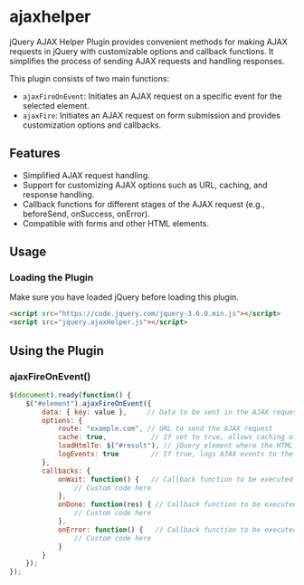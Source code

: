 # ajaxhelper
jQuery AJAX Helper Plugin provides convenient methods for making AJAX requests in jQuery with customizable options and callback functions. It simplifies the process of sending AJAX requests and handling responses.

This plugin consists of two main functions:
- `ajaxFireOnEvent`: Initiates an AJAX request on a specific event for the selected element.
- `ajaxFire`: Initiates an AJAX request on form submission and provides customization options and callbacks.

## Features

- Simplified AJAX request handling.
- Support for customizing AJAX options such as URL, caching, and response handling.
- Callback functions for different stages of the AJAX request (e.g., beforeSend, onSuccess, onError).
- Compatible with forms and other HTML elements.

## Usage

### Loading the Plugin

Make sure you have loaded jQuery before loading this plugin.

```html
<script src="https://code.jquery.com/jquery-3.6.0.min.js"></script>
<script src="jquery.ajaxHelper.js"></script>
```
## Using the Plugin
### ajaxFireOnEvent()
```javascript
$(document).ready(function() {
    $("#element").ajaxFireOnEvent({
        data: { key: value },     // Data to be sent in the AJAX request
        options: {
            route: "example.com", // URL to send the AJAX request
            cache: true,           // If set to true, allows caching of the AJAX response
            loadHtmlTo: $("#result"), // jQuery element where the HTML response will be loaded
            logEvents: true        // If true, logs AJAX events to the console
        },
        callbacks: {
            onWait: function() {   // Callback function to be executed before the AJAX request is sent
                // Custom code here
            },
            onDone: function(res) { // Callback function to be executed on successful completion of the AJAX request
                // Custom code here
            },
            onError: function() {   // Callback function to be executed if there is an error in the AJAX request
                // Custom code here
            }
        }
    });
});
```
